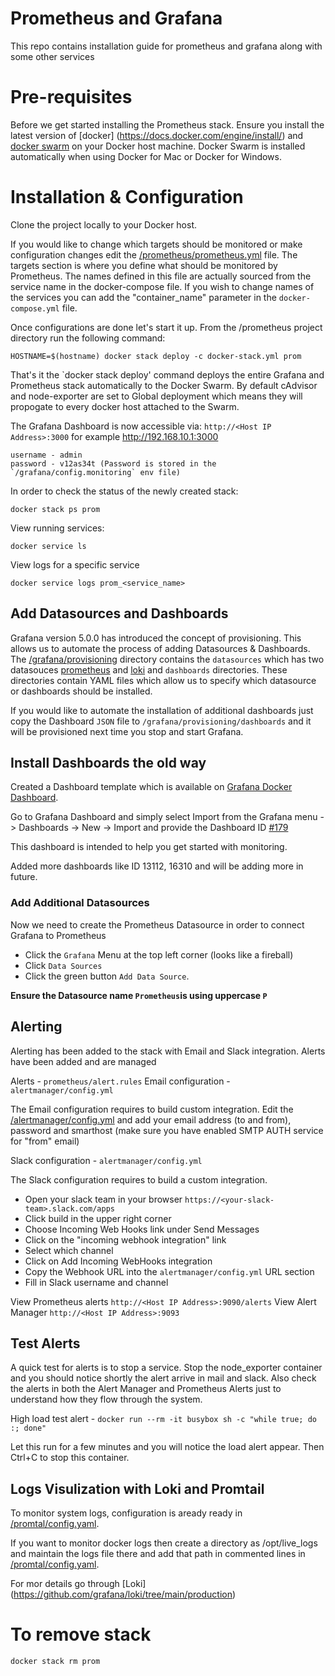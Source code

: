 # Prometheus and Grafana
This repo contains installation guide for prometheus and grafana along with some other services


# Pre-requisites
Before we get started installing the Prometheus stack. Ensure you install the latest version of [docker] (https://docs.docker.com/engine/install/) and [docker swarm](https://docs.docker.com/engine/swarm/swarm-tutorial/) on your Docker host machine. Docker Swarm is installed automatically when using Docker for Mac or Docker for Windows.

# Installation & Configuration
Clone the project locally to your Docker host.

If you would like to change which targets should be monitored or make configuration changes edit the [/prometheus/prometheus.yml](prometheus/prometheus.yml) file. The targets section is where you define what should be monitored by Prometheus. The names defined in this file are actually sourced from the service name in the docker-compose file. If you wish to change names of the services you can add the "container_name" parameter in the `docker-compose.yml` file.

Once configurations are done let's start it up. From the /prometheus project directory run the following command:

    HOSTNAME=$(hostname) docker stack deploy -c docker-stack.yml prom


That's it the `docker stack deploy' command deploys the entire Grafana and Prometheus stack automatically to the Docker Swarm. By default cAdvisor and node-exporter are set to Global deployment which means they will propogate to every docker host attached to the Swarm.

The Grafana Dashboard is now accessible via: `http://<Host IP Address>:3000` for example http://192.168.10.1:3000

	username - admin
	password - v12as34t (Password is stored in the `/grafana/config.monitoring` env file)

In order to check the status of the newly created stack:

    docker stack ps prom

View running services:

    docker service ls

View logs for a specific service

    docker service logs prom_<service_name>


## Add Datasources and Dashboards
Grafana version 5.0.0 has introduced the concept of provisioning. This allows us to automate the process of adding Datasources & Dashboards. The [/grafana/provisioning](grafana/provisioning) directory contains the `datasources` which has two datasouces [prometheus](grafana/provisioning/datasources/datasource.yml) and [loki](grafana/provisioning/datasources/ds.yml) and `dashboards` directories. These directories contain YAML files which allow us to specify which datasource or dashboards should be installed. 

If you would like to automate the installation of additional dashboards just copy the Dashboard `JSON` file to `/grafana/provisioning/dashboards` and it will be provisioned next time you stop and start Grafana.


## Install Dashboards the old way

Created a Dashboard template which is available on [Grafana Docker Dashboard](https://grafana.com/grafana/dashboards/179). 

Go to Grafana Dashboard and simply select Import from the Grafana menu -> Dashboards -> New -> Import and provide the Dashboard ID [#179](https://grafana.com/grafana/dashboards/179)

This dashboard is intended to help you get started with monitoring.

Added more dashboards like ID 13112, 16310 and will be adding more in future.

### Add Additional Datasources
Now we need to create the Prometheus Datasource in order to connect Grafana to Prometheus 
* Click the `Grafana` Menu at the top left corner (looks like a fireball)
* Click `Data Sources`
* Click the green button `Add Data Source`.

**Ensure the Datasource name `Prometheus`is using uppercase `P`**


## Alerting

Alerting has been added to the stack with Email and Slack integration. Alerts have been added and are managed

Alerts              - `prometheus/alert.rules`
Email configuration - `alertmanager/config.yml`

The Email configuration requires to build custom integration.
Edit the [/alertmanager/config.yml](alertmanager/config.yml) and add your email address (to and from), password and smarthost (make sure you have enabled SMTP AUTH service for "from" email)  

Slack configuration - `alertmanager/config.yml`

The Slack configuration requires to build a custom integration.
* Open your slack team in your browser `https://<your-slack-team>.slack.com/apps`
* Click build in the upper right corner
* Choose Incoming Web Hooks link under Send Messages
* Click on the "incoming webhook integration" link
* Select which channel
* Click on Add Incoming WebHooks integration
* Copy the Webhook URL into the `alertmanager/config.yml` URL section
* Fill in Slack username and channel

View Prometheus alerts `http://<Host IP Address>:9090/alerts`
View Alert Manager `http://<Host IP Address>:9093`

## Test Alerts

A quick test for alerts is to stop a service. Stop the node_exporter container and you should notice shortly the alert arrive in mail and slack. Also check the alerts in both the Alert Manager and Prometheus Alerts just to understand how they flow through the system.

High load test alert - `docker run --rm -it busybox sh -c "while true; do :; done"`

Let this run for a few minutes and you will notice the load alert appear. Then Ctrl+C to stop this container.


## Logs Visulization with Loki and Promtail

To monitor system logs, configuration is aready ready in [/promtal/config.yaml](promtail/config.yaml).

If you want to monitor docker logs then create a directory as /opt/live_logs and maintain the logs file there and add that path in commented lines in [/promtal/config.yaml](promtail/config.yaml).

For mor details go through [Loki] (https://github.com/grafana/loki/tree/main/production)




# To remove stack
```
docker stack rm prom
```